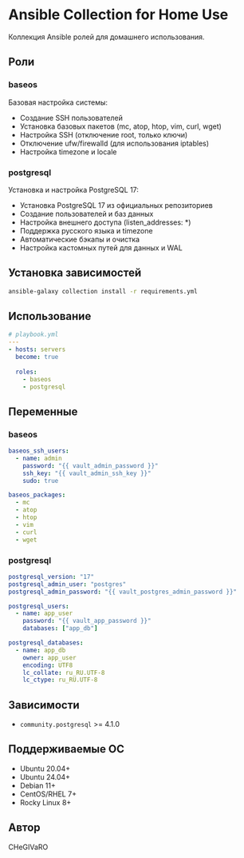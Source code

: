 # Ansible Collection for Home Use

Коллекция Ansible ролей для домашнего использования.

## Роли

### baseos
Базовая настройка системы:
- Создание SSH пользователей
- Установка базовых пакетов (mc, atop, htop, vim, curl, wget)
- Настройка SSH (отключение root, только ключи)
- Отключение ufw/firewalld (для использования iptables)
- Настройка timezone и locale

### postgresql
Установка и настройка PostgreSQL 17:
- Установка PostgreSQL 17 из официальных репозиториев
- Создание пользователей и баз данных
- Настройка внешнего доступа (listen_addresses: *)
- Поддержка русского языка и timezone
- Автоматические бэкапы и очистка
- Настройка кастомных путей для данных и WAL

## Установка зависимостей

```bash
ansible-galaxy collection install -r requirements.yml
```

## Использование

```yaml
# playbook.yml
---
- hosts: servers
  become: true
  
  roles:
    - baseos
    - postgresql
```

## Переменные

### baseos
```yaml
baseos_ssh_users:
  - name: admin
    password: "{{ vault_admin_password }}"
    ssh_key: "{{ vault_admin_ssh_key }}"
    sudo: true

baseos_packages:
  - mc
  - atop
  - htop
  - vim
  - curl
  - wget
```

### postgresql
```yaml
postgresql_version: "17"
postgresql_admin_user: "postgres"
postgresql_admin_password: "{{ vault_postgres_admin_password }}"

postgresql_users:
  - name: app_user
    password: "{{ vault_app_password }}"
    databases: ["app_db"]

postgresql_databases:
  - name: app_db
    owner: app_user
    encoding: UTF8
    lc_collate: ru_RU.UTF-8
    lc_ctype: ru_RU.UTF-8
```

## Зависимости

- `community.postgresql` >= 4.1.0

## Поддерживаемые ОС

- Ubuntu 20.04+
- Ubuntu 24.04+
- Debian 11+
- CentOS/RHEL 7+
- Rocky Linux 8+

## Автор

CHeGIVaRO
